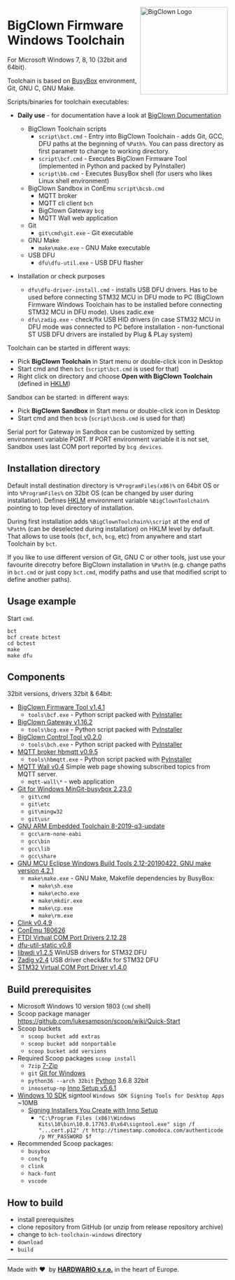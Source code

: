 <a href="https://www.bigclown.com/"><img src="https://bigclown.sirv.com/logo.png" width="200" alt="BigClown Logo" align="right"></a>

# BigClown Firmware Windows Toolchain  
For Microsoft Windows 7, 8, 10 (32bit and 64bit).

Toolchain is based on [BusyBox](https://busybox.net/about.html) environment, Git, GNU C, GNU Make.

Scripts/binaries for toolchain executables:

  * **Daily use** - for documentation have a look at [BigClown Documentation](https://doc.bigclown.com/)
    * BigClown Toolchain scripts
      * `script\bct.cmd` - Entry into BigClown Toolchain - adds Git, GCC, DFU paths at the beginning of `%Path%`. You can pass directory as first parametr to change to working directory.
      * `script\bcf.cmd` - Executes BigClown Firmware Tool (implemented in Python and packed by PyInstaller)
      * `script\bb.cmd` - Executes BusyBox shell (for users who likes Linux shell environment)
    * BigClown Sandbox in ConEmu `script\bcsb.cmd`
      * MQTT broker
      * MQTT cli client `bch`
      * BigClown Gateway `bcg`
      * MQTT Wall web application
    * Git
      * `git\cmd\git.exe` - Git executable
    * GNU Make
      * `make\make.exe` - GNU Make executable
    * USB DFU
      * `dfu\dfu-util.exe` - USB DFU flasher

  * Installation or check purposes
    * `dfu\dfu-driver-install.cmd` - installs USB DFU drivers. Has to be used before connecting STM32 MCU in DFU mode to PC (BigClown Firmware Windows Toolchain has to be installed before connecting STM32 MCU in DFU mode). Uses zadic.exe
    * `dfu\zadig.exe` - check/fix USB HID drivers (in case STM32 MCU in DFU mode was connected to PC before installation - non-functional ST USB DFU drivers are installed by Plug & PLay system)
    
Toolchain can be started in different ways:
  * Pick **BigClown Toolchain** in Start menu or double-click icon in Desktop
  * Start cmd and then `bct` (`script\bct.cmd` is used for that)
  * Right click on directory and choose **Open with BigClown Toolchain** (defined in [HKLM](https://www.google.com/search?q=HKCU))

Sandbox can be started: in different ways:
  * Pick **BigClown Sandbox** in Start menu or double-click icon in Desktop
  * Start cmd and then `bcsb` (`script\bcsb.cmd` is used for that)

Serial port for Gateway in Sandbox can be customized by setting environment variable PORT. If PORT environment variable it is not set, Sandbox uses last COM port reported by `bcg devices`.

## Installation directory

Default install destination directory is `%ProgramFiles(x86)%` on 64bit OS or into `%ProgramFiles%` on 32bit OS (can be changed by user during installation).
Defines [HKLM](https://www.google.com/search?q=hklm) environment variable `%BigClownToolchain%` pointing to top level directory of installation.

During first installation adds `%BigClownToolchain%\script` at the end of `%Path%` (can be deselected during installation) on HKLM level by default. That allows to use tools (`bcf`, `bch`, `bcg`, etc) from anywhere and start Toolchain by `bct`.

If you like to use different version of Git, GNU C or other tools, just use your favourite direcotry before BigClown installation in `%Path%` (e.g. change paths in `bct.cmd` or just copy `bct.cmd`, modify paths and use that modified script to define another paths). 

## Usage example

Start `cmd`.
```
bct
bcf create bctest
cd bctest
make
make dfu
```

## Components 
32bit versions, drivers 32bit & 64bit:
  * [BigClown Firmware Tool v1.4.1](https://github.com/bigclownlabs/bch-firmware-flasher/)
    * `tools\bcf.exe` - Python script packed with [PyInstaller](http://www.pyinstaller.org/)
  * [BigClown Gateway v1.16.2](https://github.com/bigclownlabs/bch-gateway)
    *  `tools\bcg.exe` - Python script packed with [PyInstaller](http://www.pyinstaller.org/)
  * [BigClown Control Tool v0.2.0](https://github.com/bigclownlabs/bch-control-tool)
    *  `tools\bch.exe` - Python script packed with [PyInstaller](http://www.pyinstaller.org/)
  * [MQTT broker hbmqtt v0.9.5](https://github.com/beerfactory/hbmqtt)
    * `tools\hbmqtt.exe` - Python script packed with [PyInstaller](http://www.pyinstaller.org/)
  * [MQTT Wall v0.4](https://github.com/bastlirna/mqtt-wall) Simple web page showing subscribed topics from MQTT server.
    * `mqtt-wall\*` - web application
  * [Git for Windows MinGit-busybox 2.23.0](https://github.com/git-for-windows/git/)
    * `git\cmd`
    * `git\etc`
    * `git\mingw32`
    * `git\usr`
  * [GNU ARM Embedded Toolchain 8-2019-q3-update](https://developer.arm.com/open-source/gnu-toolchain/gnu-rm/downloads)
    * `gcc\arm-none-eabi`
    * `gcc\bin`
    * `gcc\lib`
    * `gcc\share`
  * [GNU MCU Eclipse Windows Build Tools 2.12-20190422, GNU make version 4.2.1](https://github.com/gnu-mcu-eclipse/windows-build-tools/)
    * `make\make.exe` - GNU Make, Makefile dependencies by BusyBox:
      * `make\sh.exe`
      * `make\echo.exe`
      * `make\mkdir.exe`
      * `make\cp.exe`
      * `make\rm.exe`   
  * [Clink v0.4.9](https://github.com/mridgers/clink/)
  * [ConEmu 180626](https://conemu.github.io/)
  * [FTDI Virtual COM Port Drivers 2.12.28](http://www.ftdichip.com/Drivers/VCP.htm)
  * [dfu-util-static v0.8](https://sourceforge.net/projects/dfu-util/files/dfu-util-0.8-binaries/win32-mingw32/)
  * [libwdi v1.2.5](https://github.com/pbatard/libwdi) WinUSB drivers for STM32 DFU
  * [Zadig v2.4](http://zadig.akeo.ie/) USB driver check&fix for STM32 DFU
  * [STM32 Virtual COM Port Driver v1.4.0](http://www.st.com/en/development-tools/stsw-stm32102.html)

## Build prerequisites

  * Microsoft Windows 10 version 1803 (`cmd` shell)
  * Scoop package manager https://github.com/lukesampson/scoop/wiki/Quick-Start
  * Scoop buckets
    * `scoop bucket add extras`
    * `scoop bucket add nonportable`
    * `scoop bucket add versions`
  * Required Scoop packages `scoop install`
    * `7zip` [7-Zip](http://www.7-zip.org/)
    * `git` [Git for Windows](https://github.com/git-for-windows/git/)
    * `python36 --arch 32bit` [Python](https://www.python.org/) 3.6.8 32bit
    * `innosetup-np` [Inno Setup v5.6.1](http://www.jrsoftware.org/isinfo.php)
  * [Windows 10 SDK](https://developer.microsoft.com/en-US/windows/downloads/windows-10-sdk) signtool `Windows SDK Signing Tools for Desktop Apps` ~10MB
    * [Signing Installers You Create with Inno Setup](http://revolution.screenstepslive.com/s/revolution/m/10695/l/563371-signing-installers-you-create-with-inno-setup)
      * `"C:\Program Files (x86)\Windows Kits\10\bin\10.0.17763.0\x64\signtool.exe" sign /f "...cert.p12" /t http://timestamp.comodoca.com/authenticode /p MY_PASSWORD $f`
  * Recommended Scoop packages:
    * `busybox`
    * `concfg`
    * `clink`
    * `hack-font`
    * `vscode`

## How to build

  * install prerequisites
  * clone repository from GitHub (or unzip from release repository archive)
  * change to `bch-toolchain-windows` directory
  * `download`
  * `build`

---

Made with &#x2764;&nbsp; by [**HARDWARIO s.r.o.**](https://www.hardwario.com/) in the heart of Europe.
